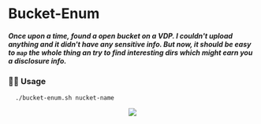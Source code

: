 # Bucket-Enum

##### Once upon a time, found a open bucket on a VDP. I couldn't upload anything and it didn't have any sensitive info. But now, it should be easy to `map` the whole thing an try to find interesting dirs which might earn you a disclosure info.

### :man_technologist: Usage
      ./bucket-enum.sh nucket-name



<p align="center">
<img src="https://github.com/S1ckAndTired/Bucket-Enum/assets/78124142/c0fcc6e1-4fec-4675-8de1-d17f519e2645" />
</p>
